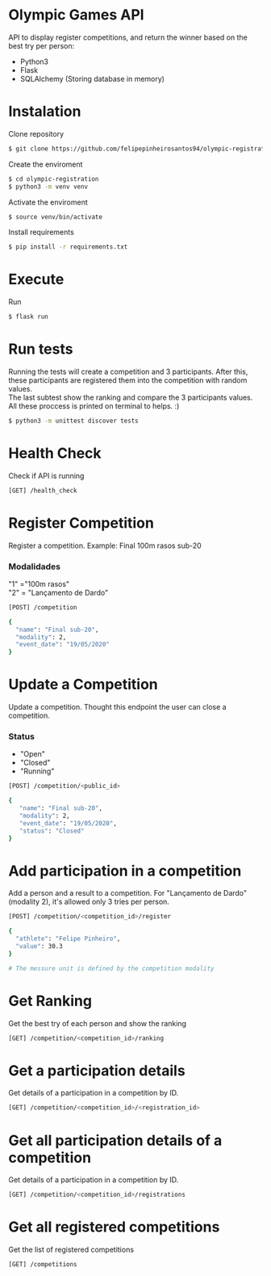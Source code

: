 # Olympic Games API 

API to display register competitions, and return the winner based on the best try per person:

  - Python3
  - Flask
  - SQLAlchemy (Storing database in memory)

# Instalation
Clone repository
  ```sh
$ git clone https://github.com/felipepinheirosantos94/olympic-registration.git
```
Create the enviroment
  ```sh
$ cd olympic-registration
$ python3 -m venv venv
```
Activate the enviroment
  ```sh
$ source venv/bin/activate
```

Install requirements
  ```sh
$ pip install -r requirements.txt
```

# Execute

Run
  ```sh
$ flask run
```
# Run tests

Running the tests will create a competition and 3 participants.
After this, these participants are registered them into the competition with random values.<br/>
The last subtest show the ranking and compare the 3 participants values.<br/>
All these proccess is printed on terminal to helps. :)
  ```sh
$ python3 -m unittest discover tests
```

# Health Check
Check if API is running
  ```sh
[GET] /health_check
```

# Register Competition
Register a competition. Example: Final 100m rasos sub-20
### Modalidades
"1" ="100m rasos"<br/>
"2" = "Lançamento de Dardo"
  ```sh
[POST] /competition

{
    "name": "Final sub-20",
    "modality": 2,
    "event_date": "19/05/2020"
}
```

# Update a Competition
Update a competition. Thought this endpoint the user can close a competition.

### Status
* "Open"
* "Closed"
* "Running"

 ```sh
[POST] /competition/<public_id>

{
    "name": "Final sub-20",
    "modality": 2,
    "event_date": "19/05/2020",
    "status": "Closed"
}
```

# Add participation in a competition
Add a person and a result to a competition.
For "Lançamento de Dardo" (modality 2), it's allowed only 3 tries per person.
  ```sh
[POST] /competition/<competition_id>/register

{
    "athlete": "Felipe Pinheiro",
    "value": 30.3  
}

# The messure unit is defined by the competition modality
```

# Get Ranking
Get the best try of each person and show the ranking
  ```sh
[GET] /competition/<competition_id>/ranking
```

# Get a participation details
Get details of a participation in a competition by ID.
  ```sh
[GET] /competition/<competition_id>/<registration_id>
```

# Get all participation details of a competition
Get details of a participation in a competition by ID.
  ```sh
[GET] /competition/<competition_id>/registrations
```

# Get all registered competitions
Get the list of registered competitions
  ```sh
[GET] /competitions
```
